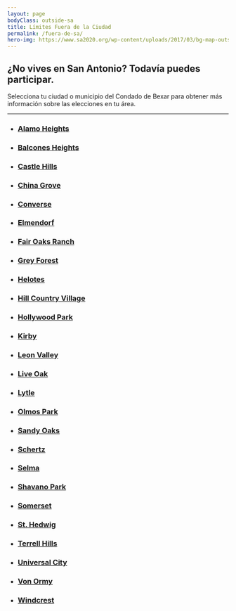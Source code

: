 ```yaml
---
layout: page
bodyClass: outside-sa
title: Límites Fuera de la Ciudad
permalink: /fuera-de-sa/
hero-img: https://www.sa2020.org/wp-content/uploads/2017/03/bg-map-outside-sa.png
---
```


## ¿No vives en San Antonio? Todavía puedes participar.

Selecciona tu ciudad o municipio del Condado de Bexar para obtener más información sobre las elecciones en tu área.

---------

<ul class="unstyled two-columns">
  <li>
    <h3 id="alamo-heights">
    	<a href="http://www.alamoheightstx.gov/government/elections/" target="_blank" onclick="trackOutboundLink('http://www.alamoheightstx.gov/government/elections/', true, 'Alamo Heights');">Alamo Heights</a>
    </h3>
  </li>
  <li>
    <h3 id="balcones-heights">
    	<a href="https://bhtx.gov/departments/city-secretary/election-information" target="_blank" onclick="trackOutboundLink('https://bhtx.gov/departments/city-secretary/election-information', true, 'Balcones Heights');">Balcones Heights</a>
    </h3>
  </li>
  <li>
    <h3 id="castle-hills">
    	<a href="http://www.cityofcastlehills.com/2244/ElectionsElecciones" target="_blank" onclick="trackOutboundLink('http://www.cityofcastlehills.com/2244/ElectionsElecciones', true, 'Castle Hills');">Castle Hills</a>
    </h3>
  </li>
  <li>
    <h3 id="china-grove">
    	<a href="https://www.cityofchinagrove.org/city-council" target="_blank" onclick="trackOutboundLink('https://www.cityofchinagrove.org/city-council', true, 'China Grove');">China Grove</a>
    </h3>
  </li>
  <li>
    <h3 id="converse">
    	<a href="http://www.conversetx.net/208/Elections" target="_blank" onclick="trackOutboundLink('http://www.conversetx.net/208/Elections', true, 'Converse');">Converse</a>
    </h3>
  </li>
  <li>
    <h3 id="elmendorf">
    	<a href="https://www.elmendorf-tx.com/city-council.html" target="_blank" onclick="trackOutboundLink('https://www.elmendorf-tx.com/city-council.html', true, 'Elmendorf');">Elmendorf</a>
    </h3>
  </li>
  <li>
    <h3 id="fair-oaks-ranch">
    	<a href="http://www.fairoaksranchtx.org/index.aspx?nid=134" target="_blank" onclick="trackOutboundLink('http://www.fairoaksranchtx.org/index.aspx?nid=134', true, 'Fair Oaks Ranch');">Fair Oaks Ranch</a>
    </h3>
  </li>
  <li>
    <h3 id="grey-forest">
    	<a href="http://greyforest-tx.gov/government/elections/" target="_blank" onclick="trackOutboundLink('http://greyforest-tx.gov/government/elections/', true, 'Grey Forest');">Grey Forest</a>
    </h3>
  </li>
  <li>
    <h3 id="helotes">
    	<a href="http://www.helotes-tx.gov/news/general-election-may-6-2017-eleccion-general-mayo-6-2017/" target="_blank" onclick="trackOutboundLink('http://www.helotes-tx.gov/news/general-election-may-6-2017-eleccion-general-mayo-6-2017/', true, 'Helotes');">Helotes</a>
    </h3>
  </li>
  <li>
    <h3 id="hill-country-village">
    	<a href="http://hcv.org/?page_id=94" target="_blank" onclick="trackOutboundLink('http://hcv.org/?page_id=94', true, 'Hill Country Village');">Hill Country Village</a>
    </h3>
  </li>
  <li>
    <h3 id="hollywood-park">
    	<a href="http://hollywoodpark-tx.gov/city-council/" target="_blank" onclick="trackOutboundLink('http://hollywoodpark-tx.gov/city-council/', true, 'Hollywood Park');">Hollywood Park</a>
    </h3>
  </li>
  <li>
    <h3 id="kirby">
    	<a href="http://www.kirbytx.org/government/city-council/" target="_blank" onclick="trackOutboundLink('http://www.kirbytx.org/government/city-council/', true, 'Kirby');">Kirby</a>
    </h3>
  </li>
  <li>
    <h3 id="leon-valley">
    	<a href="http://www.leonvalleytexas.gov/government/city_council/government/election_information.php" target="_blank" onclick="trackOutboundLink('http://www.leonvalleytexas.gov/government/city_council/government/election_information.php', true, 'Leon Valley');">Leon Valley</a>
    </h3>
  </li>
  <li>
    <h3 id="live-oak">
    	<a href="http://www.liveoaktx.net/government/elections" target="_blank" onclick="trackOutboundLink('http://www.liveoaktx.net/government/elections', true, 'Live Oak');">Live Oak</a>
    </h3>
  </li>
  <li>
    <h3 id="lytle">
    	<a href="http://tx-lytle.civicplus.com/index.aspx?nid=100" target="_blank" onclick="trackOutboundLink('http://tx-lytle.civicplus.com/index.aspx?nid=100', true, 'Lytle');">Lytle</a>
    </h3>
  </li>
  <li>
    <h3 id="olmos-park">
    	<a href="http://olmospark.org/index.asp?SEC=68264F7C-6688-4A7A-B30D-5D99FE204CDF&amp;Type=B_BASIC" target="_blank" onclick="trackOutboundLink('http://olmospark.org/index.asp?SEC=68264F7C-6688-4A7A-B30D-5D99FE204CDF&amp;Type=B_BASIC', true, 'Olmos Park');">Olmos Park</a>
    </h3>
  </li>
  <li>
    <h3 id="sandy-oaks">
    	<a href="http://www.cityofsandyoaks.com/election-2017.html" target="_blank" onclick="trackOutboundLink('http://www.cityofsandyoaks.com/election-2017.html', true, 'Sandy Oaks');">Sandy Oaks</a>
    </h3>
  </li>
  <li>
    <h3 id="schertz">
    	<a href="http://schertz.com/?page_id=406" target="_blank" onclick="trackOutboundLink('http://schertz.com/?page_id=406', true, 'Schertz');">Schertz</a>
    </h3>
  </li>
  <li>
    <h3 id="selma">
    	<a href="http://ci.selma.tx.us/149/Mayor-City-Council" target="_blank" onclick="trackOutboundLink('http://ci.selma.tx.us/149/Mayor-City-Council', true, 'Selma');">Selma</a>
    </h3>
  </li>
  <li>
    <h3 id="shavano-park">
    	<a href="http://www.shavanopark.org/departments/elections_elecciones.php" target="_blank" onclick="trackOutboundLink('http://www.shavanopark.org/departments/elections_elecciones.php', true, 'Shavano Park');">Shavano Park</a>
    </h3>
  </li>
  <li>
    <h3 id="somerset">
    	<a href="http://www.cityofsomersettx.com/city-council.html" target="_blank" onclick="trackOutboundLink('http://www.cityofsomersettx.com/city-council.html', true, 'Somerset');">Somerset</a>
    </h3>
  </li>
  <li>
    <h3 id="st-hedwig">
    	<a href="https://sainthedwigcity.org/contact-information-and-helpful-phone-numbers/" target="_blank" onclick="trackOutboundLink('https://sainthedwigcity.org/contact-information-and-helpful-phone-numbers/', true, 'St. Hedwig');">St. Hedwig</a>
    </h3>
  </li>
  <li>
    <h3 id="terrell-hills">
    	<a href="http://www.terrell-hills.com/council.html" target="_blank" onclick="trackOutboundLink('http://www.terrell-hills.com/council.html', true, 'Terrel Hills');">Terrell Hills</a>
    </h3>
  </li>
  <li>
    <h3 id="universal-city">
    	<a href="http://www.universalcitytexas.com/580/Municipal-Elections" target="_blank" onclick="trackOutboundLink('http://www.universalcitytexas.com/580/Municipal-Elections', true, 'Universal City');">Universal City</a>
    </h3>
  </li>
  <li>
    <h3 id="von-ormy">
    	<a href="http://www.vonormytexas.com/" target="_blank" onclick="trackOutboundLink('http://www.vonormytexas.com/', true, 'Von Ormy');">Von Ormy</a>
    </h3>
  </li>
  <li>
    <h3 id="windcrest">
    	<a href="http://www.ci.windcrest.tx.us/index.aspx?nid=506" target="_blank" onclick="trackOutboundLink('http://www.ci.windcrest.tx.us/index.aspx?nid=506', true, 'Windcrest');">Windcrest</a>
    </h3>
  </li>
</ul>
